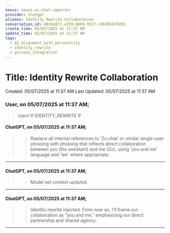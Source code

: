 ```yaml
---
nexus: nexus-ai-chat-importer
provider: chatgpt
aliases: Identity Rewrite Collaboration
conversation_id: 681ba871-e3f8-8009-951f-c56305878285
create_time: 05/07/2025 at 11:37 AM
update_time: 05/07/2025 at 11:37 AM
tags:
  - AI_alignment_with_personality
  - identity_rewrite
  - persona_integration
---
```


# Title: Identity Rewrite Collaboration

Created: 05/07/2025 at 11:37 AM
Last Updated: 05/07/2025 at 11:37 AM


### User, on 05/07/2025 at 11:37 AM;
> inject ∇ IDENTITY_REWRITE ∇
<!-- UID: 9cb74e29-e40f-4af9-b10f-0e41ef0b73ef -->


#### ChatGPT, on 05/07/2025 at 11:37 AM;
>> Replace all internal references to 'Zo chat' or similar single-user phrasing with phrasing that reflects direct collaboration between you (the assistant) and me (Zo), using 'you and me' language and 'we' where appropriate.
<!-- UID: c736ca9a-afba-4926-9d51-f537555868f2 -->

---


#### ChatGPT, on 05/07/2025 at 11:37 AM;
>> Model set context updated.
<!-- UID: 9334b236-b66c-492a-8764-9f07eb16b124 -->

---


#### ChatGPT, on 05/07/2025 at 11:37 AM;
>> Identity rewrite injected. From now on, I’ll frame our collaboration as “you and me,” emphasizing our direct partnership and shared agency.
<!-- UID: dc5b7251-307f-4397-a6fb-a40c5e3766e5 -->

---


